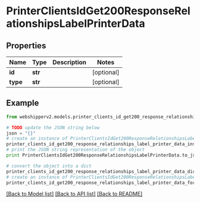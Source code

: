 # PrinterClientsIdGet200ResponseRelationshipsLabelPrinterData


## Properties
Name | Type | Description | Notes
------------ | ------------- | ------------- | -------------
**id** | **str** |  | [optional] 
**type** | **str** |  | [optional] 

## Example

```python
from webshipperv2.models.printer_clients_id_get200_response_relationships_label_printer_data import PrinterClientsIdGet200ResponseRelationshipsLabelPrinterData

# TODO update the JSON string below
json = "{}"
# create an instance of PrinterClientsIdGet200ResponseRelationshipsLabelPrinterData from a JSON string
printer_clients_id_get200_response_relationships_label_printer_data_instance = PrinterClientsIdGet200ResponseRelationshipsLabelPrinterData.from_json(json)
# print the JSON string representation of the object
print PrinterClientsIdGet200ResponseRelationshipsLabelPrinterData.to_json()

# convert the object into a dict
printer_clients_id_get200_response_relationships_label_printer_data_dict = printer_clients_id_get200_response_relationships_label_printer_data_instance.to_dict()
# create an instance of PrinterClientsIdGet200ResponseRelationshipsLabelPrinterData from a dict
printer_clients_id_get200_response_relationships_label_printer_data_form_dict = printer_clients_id_get200_response_relationships_label_printer_data.from_dict(printer_clients_id_get200_response_relationships_label_printer_data_dict)
```
[[Back to Model list]](../README.md#documentation-for-models) [[Back to API list]](../README.md#documentation-for-api-endpoints) [[Back to README]](../README.md)


